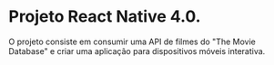 # Projeto <Insider/> React Native 4.0.

O projeto consiste em consumir uma API de filmes do "The Movie Database" e criar uma aplicação para dispositivos móveis interativa.
